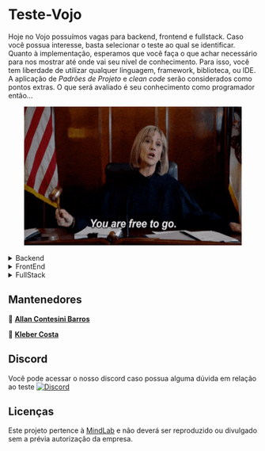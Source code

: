 # Teste-Vojo

Hoje no Vojo possuímos vagas para backend, frontend e fullstack. Caso você possua interesse, basta selecionar o teste ao qual se identificar. Quanto à implementação, esperamos que você faça o que achar necessário para nos mostrar até onde vai seu nível de conhecimento. Para isso, você tem liberdade de utilizar qualquer linguagem, framework, biblioteca, ou IDE. A aplicação de *Padrões de Projeto* e *clean code* serão considerados como pontos extras.
O que será avaliado é seu conhecimento como programador então...
<br>
<p align="center">
 <img width="440" height="280" src="./assets/free.gif">
</p>
<details>

<summary>Backend</summary>
<br>

Implemente as especificações da spec que existe do backend para o [real-world-app](https://github.com/gothinkster/realworld/tree/master/spec#backend-specs).
Você pode usar qualquer um desses [projetos](https://codebase.show/projects/realworld?category=backend) como refêrencia.
<br>

Hoje utilizamos no backend:

- a GCP como provedor de cloud nos projetos, backend rodando no cloud run
- docker para conteinerização
- [nestjs](https://nestjs.com/) no backend
- api em [graphql](https://graphql.org/)/rest
- filas [pub/sub](https://cloud.google.com/pubsub/)
- typescript
</details>

<details>

<summary>FrontEnd</summary>
<br>

Implemente as especificações da spec que existe do frontend para o [real-world-app](https://github.com/gothinkster/realworld/tree/master/spec#frontend-specs).
Você pode usar qualquer um desses [projetos](https://codebase.show/projects/realworld?category=frontend) como refêrencia.
Não precisa implementar você pode utilizar um projeto de backend do [real-world-app](https://codebase.show/projects/realworld?category=backend) que já esteja pronto para fazer a integração

<br>

Hoje utilizamos no frontEnd:

- firebase hosting
- react
- apollo client
- redux
- styled-components
- sass
</details>

<details>
<summary>FullStack</summary>

Implemente as especificações da spec que existe do frontend e backend para o [real-world-app](https://github.com/gothinkster/realworld/tree/master/spec#frontend-specs).
Você pode usar qualquer um desses [projetos](https://codebase.show/projects/realworld?category=fullstack) como refêrencia.

<br>
Hoje utilizamos no backend:

- a GCP como provedor de cloud nos projetos, backend rodando no cloud run
- docker para conteinerização
- [nestjs](https://nestjs.com/) no backend
- api em [graphql](https://graphql.org/)/rest
- filas [pub/sub](https://cloud.google.com/pubsub/)
- typescript

Hoje utilizamos no frontEnd:

- firebase hosting
- react
- apollo client
- redux
- styled-components
- sass
</details>


## **Mantenedores**

👤 [**Allan Contesini Barros**](@contesini)

👤 [**Kleber Costa**](@kncosta)

## Discord
Você pode acessar o nosso discord caso possua alguma dúvida em relação ao teste
[![Discord](https://img.shields.io/discord/591914197219016707.svg?label=&logo=discord&logoColor=ffffff&color=7389D8&labelColor=6A7EC2)](https://discord.gg/YXFsjyu4)

## **Licenças**

Este projeto pertence à [MindLab](https://www.mindlab.com.br/) e não deverá ser reproduzido ou divulgado sem a prévia autorização da empresa.
